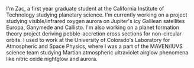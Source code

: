 I'm Zac, a first year graduate student at the California Institute of Technology studying planetary science. I’m currently working on a project studying visible/infrared oxygen aurora on Jupiter's icy Galilean satellites Europa, Ganymede and Callisto. I'm also working on a planet formation theory project deriving pebble-accretion cross sections for non-circular orbits. I used to work at the University of Colorado's Laboratory for Atmospheric and Space Physics, where I was a part of the MAVEN/IUVS science team studying Martian atmospheric ultraviolet airglow phenomena like nitric oxide nightglow and aurora.
